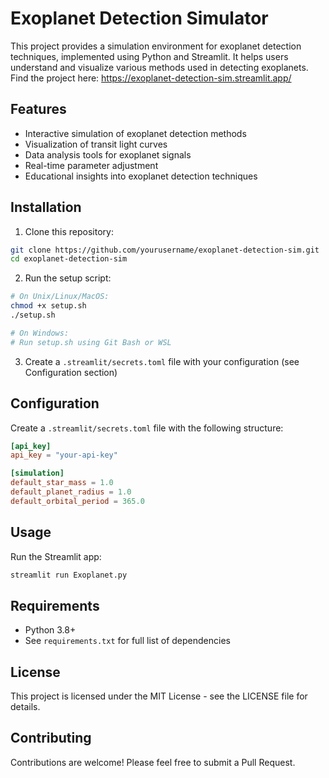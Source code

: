 # Exoplanet Detection Simulator

This project provides a simulation environment for exoplanet detection techniques, implemented using Python and Streamlit. It helps users understand and visualize various methods used in detecting exoplanets.
Find the project here: https://exoplanet-detection-sim.streamlit.app/ 

## Features

- Interactive simulation of exoplanet detection methods
- Visualization of transit light curves
- Data analysis tools for exoplanet signals
- Real-time parameter adjustment
- Educational insights into exoplanet detection techniques

## Installation

1. Clone this repository:
```bash
git clone https://github.com/yourusername/exoplanet-detection-sim.git
cd exoplanet-detection-sim
```

2. Run the setup script:
```bash
# On Unix/Linux/MacOS:
chmod +x setup.sh
./setup.sh

# On Windows:
# Run setup.sh using Git Bash or WSL
```

3. Create a `.streamlit/secrets.toml` file with your configuration (see Configuration section)

## Configuration

Create a `.streamlit/secrets.toml` file with the following structure:
```toml
[api_key]
api_key = "your-api-key"

[simulation]
default_star_mass = 1.0
default_planet_radius = 1.0
default_orbital_period = 365.0
```

## Usage

Run the Streamlit app:
```bash
streamlit run Exoplanet.py
```

## Requirements

- Python 3.8+
- See `requirements.txt` for full list of dependencies

## License

This project is licensed under the MIT License - see the LICENSE file for details.

## Contributing

Contributions are welcome! Please feel free to submit a Pull Request.
